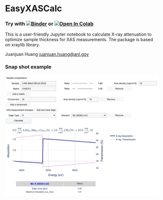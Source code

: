 # EasyXASCalc

### Try with [![Binder](https://mybinder.org/badge_logo.svg)](https://mybinder.org/v2/gh/Cathyhjj/EasyXASCalc/main?labpath=easyXasCalc.ipynb) or [![Open In Colab](https://colab.research.google.com/assets/colab-badge.svg)](https://colab.research.google.com/drive/1oYaxn7C7hpnAjmTeeLx9YxLdnH-0t8as?usp=sharing)

This is a user-friendly Jupyter notebook to calculate X-ray attenuation to optimize sample thickness for XAS measurements. 
The package is based on xraylib library. 

Juanjuan Huang
juanjuan.huang@anl.gov

### Snap shot example

![GUI snap shot](snapshot.png)
